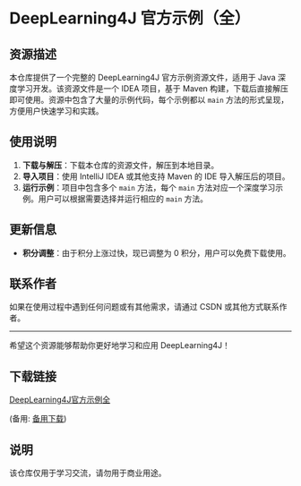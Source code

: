 # DeepLearning4J 官方示例（全）

## 资源描述

本仓库提供了一个完整的 DeepLearning4J 官方示例资源文件，适用于 Java 深度学习开发。该资源文件是一个 IDEA 项目，基于 Maven 构建，下载后直接解压即可使用。资源中包含了大量的示例代码，每个示例都以 `main` 方法的形式呈现，方便用户快速学习和实践。

## 使用说明

1. **下载与解压**：下载本仓库的资源文件，解压到本地目录。
2. **导入项目**：使用 IntelliJ IDEA 或其他支持 Maven 的 IDE 导入解压后的项目。
3. **运行示例**：项目中包含多个 `main` 方法，每个 `main` 方法对应一个深度学习示例。用户可以根据需要选择并运行相应的 `main` 方法。

## 更新信息

- **积分调整**：由于积分上涨过快，现已调整为 0 积分，用户可以免费下载使用。

## 联系作者

如果在使用过程中遇到任何问题或有其他需求，请通过 CSDN 或其他方式联系作者。

---

希望这个资源能够帮助你更好地学习和应用 DeepLearning4J！

## 下载链接
[DeepLearning4J官方示例全](https://pan.quark.cn/s/5f8d1700ebd4) 

(备用: [备用下载](https://pan.baidu.com/s/1cU8WoygWxqurKyaq2qXBkQ?pwd=1234))

## 说明

该仓库仅用于学习交流，请勿用于商业用途。
